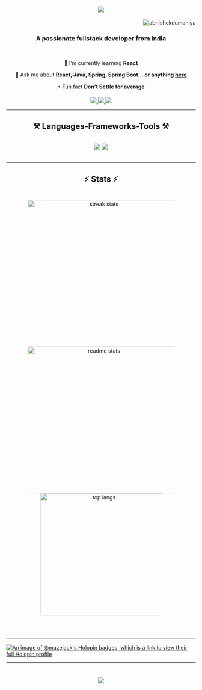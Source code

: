 <h1 align="center">
    <img src="https://readme-typing-svg.herokuapp.com/?font=Righteous&size=35&center=true&vCenter=true&width=500&height=70&duration=4000&lines=Hi+There!+👋;+I'm+Abhishek+Dumaniya!;" />
</h1>
<p align="right"> <img src="https://komarev.com/ghpvc/?username=abhishekdumaniya&label=Profile%20views&color=0e75b6&style=flat" alt="abhishekdumaniya" /> </p>
<h3 align="center">A passionate fullstack developer from India </h3>

<br/>

<div align="center">

  
 🌱 I’m currently learning **React**

💬 Ask me about **React, Java, Spring, Spring Boot... or anything [here](https://github.com/abhishekdumaniya)**

⚡ Fun fact **Don't Settle for average**

 </div>
 
<div align="center"> 
  <a href="mailto:abhishek.dumaniya.dumaniyaabhishek@gmail.com">
    <img src="https://img.shields.io/badge/Gmail-333333?style=for-the-badge&logo=gmail&logoColor=red" />
  </a>
  <a href="https://www.linkedin.com/in/abhishekdumaniya/" target="_blank">
    <img src="https://img.shields.io/badge/LinkedIn-0077B5?style=for-the-badge&logo=linkedin&logoColor=white" target="_blank" />
  </a>
  <a href="https://twitter.com/abhishek_0811" target="_blank">
     <img src="https://img.shields.io/badge/Twitter-FF5722?style=for-the-badge&logo=twitter&logoColor=white" target="_blank" /> <!-- sqlite, safari, google-chrome are other good icon options -->
  </a>
</div>

 <hr/>
 
<h2 align="center">⚒️ Languages-Frameworks-Tools ⚒️</h2>
<br/>
<div align="center">
    <img src="https://skillicons.dev/icons?i=java,c,python,javascript,react,spring,bootstrap,html,css,vscode,github,tailwind,git" />
    <img src="https://skillicons.dev/icons?i=mongodb,firebase,mysql" /><br>
</div>

<br/>
<hr/>

<h2 align="center">⚡ Stats ⚡</h2>
<br>
<div align=center>
  <img width=390 src="https://github-readme-streak-stats-salesp07.vercel.app/?user=abhishekdumaniya&count_private=true&theme=react&border_radius=10" alt="streak stats"/>
  <img width=390 src="https://github-readme-stats-salesp07.vercel.app/api?username=abhishekdumaniya&count_private=true&show_icons=true&theme=react&rank_icon=github&border_radius=10" alt="readme stats" />
  <br/>
  <img width=325 align="center" src="https://github-readme-stats-salesp07.vercel.app/api/top-langs/?username=abhishekdumaniya&hide=HTML&langs_count=8&layout=compact&theme=react&border_radius=10&size_weight=0.5&count_weight=0.5&exclude_repo=github-readme-stats" alt="top langs" />
</div>

<br/><br/>

<hr/>

[![An image of @mazejack's Holopin badges, which is a link to view their full Holopin profile](https://holopin.me/mazejack)](https://holopin.io/@mazejack)

<hr/>
<h1 align="center">
    <img src="https://readme-typing-svg.herokuapp.com/?font=Righteous&size=35&center=true&vCenter=true&width=500&height=70&duration=4000&lines=+See+you+again😇;" />
</h1>

<br/>
